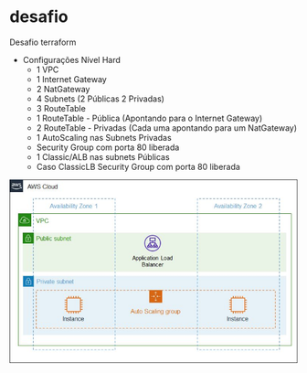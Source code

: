 # desafio
Desafio terraform

* Configurações Nível Hard
  - 1 VPC
  - 1 Internet Gateway
  - 2 NatGateway
  - 4 Subnets (2 Públicas 2 Privadas)
  - 3 RouteTable
  - 1 RouteTable - Pública (Apontando para o Internet Gateway)
  - 2 RouteTable - Privadas (Cada uma apontando para um NatGateway)
  - 1 AutoScaling nas Subnets Privadas
  - Security Group com porta 80 liberada
  - 1 Classic/ALB nas subnets Públicas
  - Caso ClassicLB Security Group com porta 80 liberada



![img.png](img.png)

